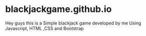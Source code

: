 # blackjackgame.github.io
Hey guys this is a Simple blackjack game developed by me Using Javascript, HTML ,CSS and Bootstrap
